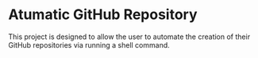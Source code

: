 # Atumatic GitHub Repository

This project is designed to allow the user to automate the creation of their GitHub repositories
via running a shell command.